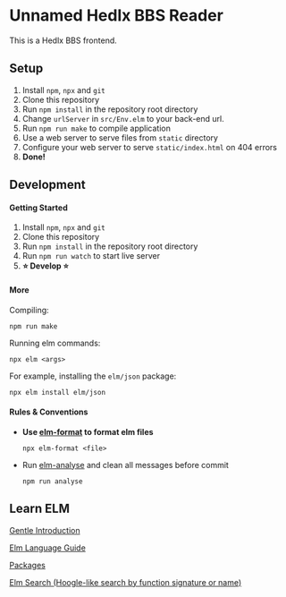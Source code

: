# Unnamed Hedlx BBS Reader

This is a Hedlx BBS frontend.

## Setup

1. Install `npm`, `npx` and `git`
1. Clone this repository
1. Run `npm install` in the repository root directory
1. Change `urlServer` in `src/Env.elm` to your back-end url.
1. Run `npm run make` to compile application
1. Use a web server to serve files from `static` directory
1. Configure your web server to serve `static/index.html` on 404 errors
1. **Done!**

## Development

#### Getting Started

1. Install `npm`, `npx` and `git`
1. Clone this repository
1. Run `npm install` in the repository root directory
1. Run `npm run watch` to start live server
1. **⭐ Develop ⭐**

#### More

Compiling:
```
npm run make
```

Running elm commands:
```
npx elm <args>
```

For example, installing the `elm/json` package:

```
npx elm install elm/json
```

#### Rules & Conventions

- **Use [elm-format](https://github.com/avh4/elm-format) to format elm files**
    ```
    npx elm-format <file>
    ```

- Run [elm-analyse](https://github.com/stil4m/elm-analyse) and clean all messages before commit
    ```
    npm run analyse
    ```

## Learn ELM
[Gentle Introduction](https://elmprogramming.com/)

[Elm Language Guide](https://guide.elm-lang.org/)

[Packages](https://package.elm-lang.org/)

[Elm Search (Hoogle-like search by function signature or name)](https://klaftertief.github.io/elm-search/)

